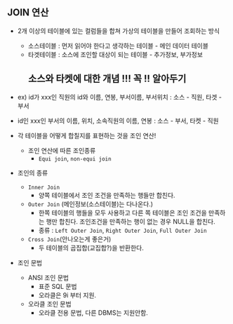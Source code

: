 ## JOIN 연산
- 2개 이상의 테이블에 있는 컬럼들을 합쳐 가상의 테이블을 만들어 조회하는 방식
 	- 소스테이블 : 먼저 읽어야 한다고 생각하는 테이블 - 메인 데이터 테이블
	- 타겟테이블 : 소스에 조인할 대상이 되는 테이블 - 추가정보, 부가정보
        ## 소스와 타켓에 대한 개념 !!! 꼭 !! 알아두기

- ex) id가 xxx인 직원의 id와 이름, 연봉, 부서이름, 부서위치 : 소스 - 직원, 타겟 - 부서
- id인 xxx인 부서의 이름, 위치, 소속직원의 이름, 연봉 : 소스 - 부서, 타켓 - 직원

 
- 각 테이블을 어떻게 합칠지를 표현하는 것을 조인 연산!
    - 조인 연산에 따른 조인종류
        - `Equi join`, `non-equi join`
- 조인의 종류
    - `Inner Join`
        - 양쪽 테이블에서 조인 조건을 만족하는 행들만 합친다. 
    - `Outer Join` (메인정보(소스테이블)는 다나온다.)
        - 한쪽 테이블의 행들을 모두 사용하고 다른 쪽 테이블은 조인 조건을 만족하는 행만 합친다. 조인조건을 만족하는 행이 없는 경우 NULL을 합친다.
        - 종류 : `Left Outer Join`,  `Right Outer Join`, `Full Outer Join`
    - `Cross Join`(안나오는게 좋은거)
        - 두 테이블의 곱집합(교집합?)을 반환한다. 
- 조인 문법
    - ANSI 조인 문법
        - 표준 SQL 문법
        - 오라클은 9i 부터 지원.
    - 오라클 조인 문법
        - 오라클 전용 문법, 다른 DBMS는 지원안함.
